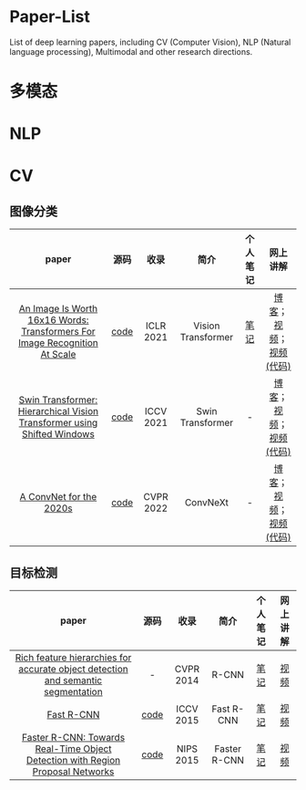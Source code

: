 # Paper-List
List of deep learning papers, including CV (Computer Vision), NLP (Natural language processing), Multimodal and other research directions.


# 多模态


# NLP


# CV

## 图像分类


|paper|源码| 收录 |简介|个人笔记|网上讲解|
|:-:|:-:|:-:|:-:|:-:|:-:|
|[An Image Is Worth 16x16 Words: Transformers For Image Recognition At Scale](https://arxiv.org/abs/2010.11929)|[code](https://github.com/google-research/vision_transformer)|ICLR 2021|Vision Transformer|[笔记](https://friedrichor.github.io/Paper-List/CV/经典模型/Vision%20Transformer.html)|[博客](https://blog.csdn.net/qq_37541097/article/details/118242600)；[视频](https://www.bilibili.com/video/BV1Jh411Y7WQ/)；[视频(代码)](https://www.bilibili.com/video/BV1AL411W7dT/)|
|[Swin Transformer: Hierarchical Vision Transformer using Shifted Windows](https://arxiv.org/abs/2103.14030)|[code](https://github.com/microsoft/Swin-Transformer)|ICCV 2021|Swin Transformer|-|[博客](https://blog.csdn.net/qq_37541097/article/details/121119988)；[视频](https://www.bilibili.com/video/BV1pL4y1v7jC/)；[视频(代码)](https://www.bilibili.com/video/BV1yg411K7Yc/)|
|[A ConvNet for the 2020s](https://arxiv.org/abs/2201.03545)|[code](https://github.com/facebookresearch/ConvNeXt)|CVPR 2022|ConvNeXt |-|[博客](https://blog.csdn.net/qq_37541097/article/details/122556545)；[视频](https://www.bilibili.com/video/BV1SS4y157fu/)；[视频(代码)](https://www.bilibili.com/video/BV14S4y1L791/)|


## 目标检测

|paper|源码|收录|简介|个人笔记|网上讲解|
|:-:|:-:|:-:|:-:|:-:|:-:|
| [Rich feature hierarchies for accurate object detection and semantic segmentation](https://arxiv.org/abs/1311.2524) |                         -                          | CVPR 2014 |    R-CNN     | [笔记](https://friedrichor.github.io/Paper-List/CV/目标检测/R-CNN.html) | [视频](https://www.bilibili.com/video/BV1af4y1m7iL?p=1) |
|        [Fast R-CNN](https://arxiv.org/abs/1504.08083)        |  [code](https://github.com/rbgirshick/fast-rcnn)   | ICCV 2015 |  Fast R-CNN  | [笔记](https://friedrichor.github.io/Paper-List/CV/目标检测/Fast%20R-CNN.html) | [视频](https://www.bilibili.com/video/BV1af4y1m7iL?p=2) |
| [Faster R-CNN: Towards Real-Time Object Detection with Region Proposal Networks](https://proceedings.neurips.cc/paper/2015/hash/14bfa6bb14875e45bba028a21ed38046-Abstract.html) | [code](https://github.com/ShaoqingRen/faster_rcnn) | NIPS 2015 | Faster R-CNN | [笔记](https://friedrichor.github.io/Paper-List/CV/目标检测/Faster%20R-CNN.html) | [视频](https://www.bilibili.com/video/BV1af4y1m7iL?p=3) |



